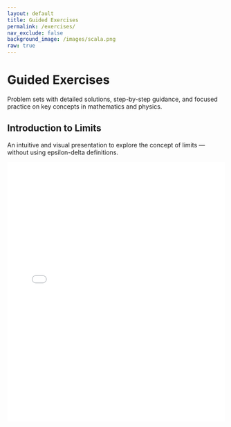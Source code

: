 ```yaml
---
layout: default
title: Guided Exercises
permalink: /exercises/
nav_exclude: false
background_image: /images/scala.png
raw: true
---
```


<div class="content-box">

# Guided Exercises

Problem sets with detailed solutions, step-by-step guidance, and focused practice on key concepts in mathematics and physics.

</div>

<div class="content-box">

## Introduction to Limits

An intuitive and visual presentation to explore the concept of limits — without using epsilon-delta definitions.

<iframe 
  src="/exercises/intro-limits.pdf#toolbar=0" 
  width="100%" 
  height="600px" 
  style="border: none;">
</iframe>

</div>
